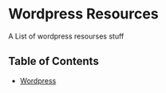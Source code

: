 # Wordpress Resources
A List of wordpress resourses stuff

## Table of Contents
- [Wordpress](#wordpress)